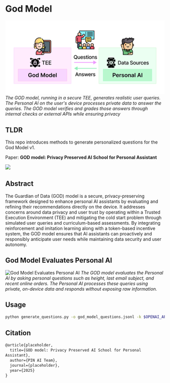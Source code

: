 # God Model

![God Model Architecture](./images/god_model.png)
*The GOD model, running in a secure TEE, generates realistic user queries. The Personal AI on the user's device processes private data to answer the queries. The GOD model verifies and grades those answers through internal checks or external APIs while ensuring privacy*

## TLDR

This repo introduces methods to generate personalized questions for the God Model v1.

Paper: **GOD model: Privacy Preserved AI School for Personal Assistant** 

<a href='https://arxiv.org/abs/XXXX'><img src='https://img.shields.io/badge/arXiv-XXXX'></a>

## Abstract

The Guardian of Data (GOD) model is a secure, privacy-preserving framework designed to enhance personal AI assistants by evaluating and refining their recommendations directly on the device. It addresses concerns around data privacy and user trust by operating within a Trusted Execution Environment (TEE) and mitigating the cold start problem through simulated user queries and curriculum-based assessments. By integrating reinforcement and imitation learning along with a token-based incentive system, the GOD model ensures that AI assistants can proactively and responsibly anticipate user needs while maintaining data security and user autonomy.



## God Model Evaluates Personal AI

![God Model Evaluates Personal AI](./images/evaluate.png)
*The GOD model evaluates the Personal AI by asking personal questions such as height, last email subject, and recent online orders. The Personal AI processes these queries using private, on-device data and responds without exposing raw information.*


## Usage

```bash
python generate_questions.py -o god_model_questions.jsonl -k $OPENAI_API_KEY
```

## Citation

```
@article{placeholder,
  title={GOD model: Privacy Preserved AI School for Personal Assistant},
  author={PIN AI Team},
  journal={placeholder},
  year={2025}
}
```